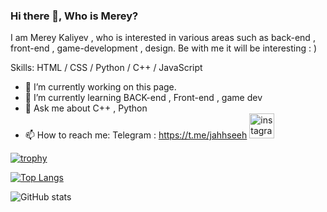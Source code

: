 ### Hi there 👋, Who is Merey?
I am Merey Kaliyev , who is interested in various areas such as back-end , front-end , game-development , design. Be with me it will be interesting : )

Skills: HTML / CSS / Python / C++ / JavaScript

- 🔭 I’m currently working on this page. 
- 🌱 I’m currently learning BACK-end , Front-end , game dev 
- 💬 Ask me about C++ , Python 
- 📫 How to reach me: Telegram : https://t.me/jahhseeh 
[<img src='https://cdn.jsdelivr.net/npm/simple-icons@3.0.1/icons/instagram.svg' alt='instagram' height='40'>](https://www.instagram.com/shekaradanasam/)  




[![trophy](https://github-profile-trophy.vercel.app/?username=asylbekovvichh)](https://github.com/ryo-ma/github-profile-trophy)

[![Top Langs](https://github-readme-stats.vercel.app/api/top-langs/?username=asylbekovvichh)](https://github.com/anuraghazra/github-readme-stats)

![GitHub stats](https://github-readme-stats.vercel.app/api?username=asylbekovvichh&show_icons=true)  
 

